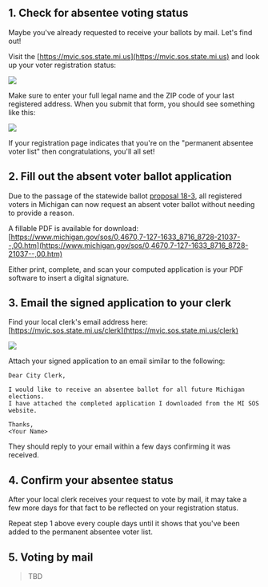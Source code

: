 ## 1. Check for absentee voting status

Maybe you've already requested to receive your ballots by mail. Let's find out!

Visit the [https://mvic.sos.state.mi.us](https://mvic.sos.state.mi.us) and look up your voter registration status:

![](https://cdn.zappy.app/db1061caf03e095ebe3c58a3face17d8.png)

Make sure to enter your full legal name and the ZIP code of your last registered address. When you submit that form, you should see something like this:

![](https://cdn.zappy.app/3436cb20052b65bea83fe0c5efe4151f.png)

If your registration page indicates that you're on the "permanent absentee voter list" then congratulations, you'll all set!

## 2. Fill out the absent voter ballot application

Due to the passage of the statewide ballot [proposal 18-3](https://ballotpedia.org/Michigan_Proposal_3,_Voting_Policies_in_State_Constitution_Initiative_(2018)), all registered voters in Michigan can now request an absent voter ballot without needing to provide a reason.

A fillable PDF is available for download: [https://www.michigan.gov/sos/0,4670,7-127-1633_8716_8728-21037--,00.htm](https://www.michigan.gov/sos/0,4670,7-127-1633_8716_8728-21037--,00.htm)

Either print, complete, and scan your computed application is your PDF software to insert a digital signature.

## 3. Email the signed application to your clerk

Find your local clerk's email address here:
[https://mvic.sos.state.mi.us/clerk](https://mvic.sos.state.mi.us/clerk)

![](https://cdn.zappy.app/f44efe0d9ffe0df8e9fb02f2713735c3.png)

Attach your signed application to an email similar to the following:

```
Dear City Clerk,

I would like to receive an absentee ballot for all future Michigan elections.
I have attached the completed application I downloaded from the MI SOS website.

Thanks,
<Your Name>
```

They should reply to your email within a few days confirming it was received.

## 4. Confirm your absentee status

After your local clerk receives your request to vote by mail, it may take a few more days for that fact to be reflected on your registration status.

Repeat step 1 above every couple days until it shows that you've been added to the permanent absentee voter list.

## 5. Voting by mail

> TBD
